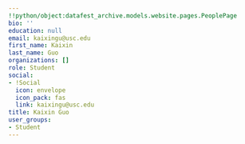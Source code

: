 ```yaml
---
!!python/object:datafest_archive.models.website.pages.PeoplePage
bio: ''
education: null
email: kaixingu@usc.edu
first_name: Kaixin
last_name: Guo
organizations: []
role: Student
social:
- !Social
  icon: envelope
  icon_pack: fas
  link: kaixingu@usc.edu
title: Kaixin Guo
user_groups:
- Student
---
```


    
